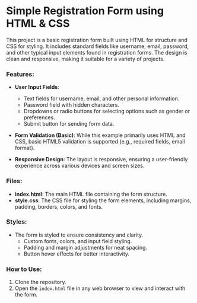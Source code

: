 # Simple Registration Form using HTML & CSS

This project is a basic registration form built using HTML for structure and CSS for styling. It includes standard fields like username, email, password, and other typical input elements found in registration forms. The design is clean and responsive, making it suitable for a variety of projects.

### Features:
- **User Input Fields**: 
  - Text fields for username, email, and other personal information.
  - Password field with hidden characters.
  - Dropdowns or radio buttons for selecting options such as gender or preferences.
  - Submit button for sending form data.
  
- **Form Validation (Basic)**: While this example primarily uses HTML and CSS, basic HTML5 validation is supported (e.g., required fields, email format).

- **Responsive Design**: The layout is responsive, ensuring a user-friendly experience across various devices and screen sizes.

### Files:
- **index.html**: The main HTML file containing the form structure.
- **style.css**: The CSS file for styling the form elements, including margins, padding, borders, colors, and fonts.

### Styles:
- The form is styled to ensure consistency and clarity.
  - Custom fonts, colors, and input field styling.
  - Padding and margin adjustments for neat spacing.
  - Button hover effects for better interactivity.
  
### How to Use:
1. Clone the repository.
2. Open the `index.html` file in any web browser to view and interact with the form.

